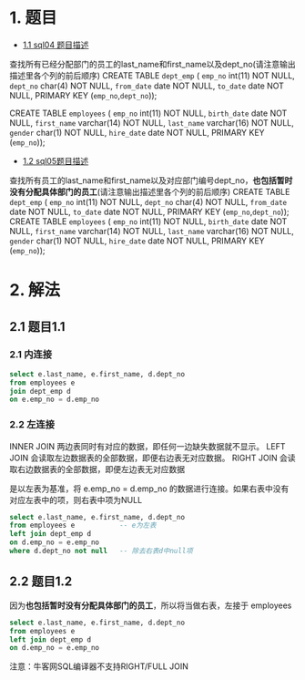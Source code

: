 # 1. 题目

- [1.1 sql04 题目描述](https://www.nowcoder.com/practice/6d35b1cd593545ab985a68cd86f28671?tpId=82&tags=&title=&diffculty=0&judgeStatus=0&rp=1&ru=/ta/sql&qru=/ta/sql/question-ranking)

查找所有已经分配部门的员工的last_name和first_name以及dept_no(请注意输出描述里各个列的前后顺序)
CREATE TABLE `dept_emp` (
`emp_no` int(11) NOT NULL,
`dept_no` char(4) NOT NULL,
`from_date` date NOT NULL,
`to_date` date NOT NULL,
PRIMARY KEY (`emp_no`,`dept_no`));

CREATE TABLE `employees` (
`emp_no` int(11) NOT NULL,
`birth_date` date NOT NULL,
`first_name` varchar(14) NOT NULL,
`last_name` varchar(16) NOT NULL,
`gender` char(1) NOT NULL,
`hire_date` date NOT NULL,
PRIMARY KEY (`emp_no`));

- [1.2 sql05题目描述](https://www.nowcoder.com/practice/dbfafafb2ee2482aa390645abd4463bf?tpId=82&tags=&title=&diffculty=0&judgeStatus=0&rp=1&ru=/ta/sql&qru=/ta/sql/question-ranking)

查找所有员工的last_name和first_name以及对应部门编号dept_no，**也包括暂时没有分配具体部门的员工**(请注意输出描述里各个列的前后顺序)
CREATE TABLE `dept_emp` (
`emp_no` int(11) NOT NULL,
`dept_no` char(4) NOT NULL,
`from_date` date NOT NULL,
`to_date` date NOT NULL,
PRIMARY KEY (`emp_no`,`dept_no`));
CREATE TABLE `employees` (
`emp_no` int(11) NOT NULL,
`birth_date` date NOT NULL,
`first_name` varchar(14) NOT NULL,
`last_name` varchar(16) NOT NULL,
`gender` char(1) NOT NULL,
`hire_date` date NOT NULL,
PRIMARY KEY (`emp_no`));

# 2. 解法

## 2.1 题目1.1

### 2.1 内连接

```sql
select e.last_name, e.first_name, d.dept_no
from employees e
join dept_emp d
on e.emp_no = d.emp_no
```

### 2.2 左连接

INNER JOIN 两边表同时有对应的数据，即任何一边缺失数据就不显示。
LEFT JOIN 会读取左边数据表的全部数据，即便右边表无对应数据。
RIGHT JOIN 会读取右边数据表的全部数据，即便左边表无对应数据

是以左表为基准，将 e.emp_no = d.emp_no 的数据进行连接。如果右表中没有对应左表中的项，则右表中项为NULL

```sql
select e.last_name, e.first_name, d.dept_no
from employees e           -- e为左表
left join dept_emp d
on d.emp_no = e.emp_no
where d.dept_no not null   -- 除去右表d中null项
```



## 2.2 题目1.2

因为**也包括暂时没有分配具体部门的员工**，所以将当做右表，左接于 employees

```sql
select e.last_name, e.first_name, d.dept_no
from employees e
left join dept_emp d
on d.emp_no = e.emp_no
```

注意：牛客网SQL编译器不支持RIGHT/FULL JOIN
